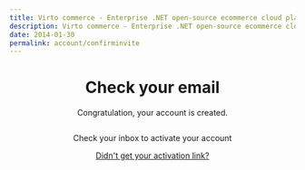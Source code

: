 ```yaml
---
title: Virto commerce - Enterprise .NET open-source ecommerce cloud platform. About Us
description: Virto commerce - Enterprise .NET open-source ecommerce cloud platform. About Us
date: 2014-01-30
permalink: account/confirminvite
---
```

<div style="text-align: center; padding-bottom: 20px;"class="roadmap __responsive">
    <h1  class="head-title">Check your email</h1>
    <p class="text">Congratulation, your account is created.</p>
    <div class="columns">
        <div class="column">
            <div class="sent-mail-bg"></div>
            <p>Check your inbox to activate your account</p>
            <a href="/account/getinviteagain">Didn't get your activation link?</a>
        </div>
    </div>
</div>